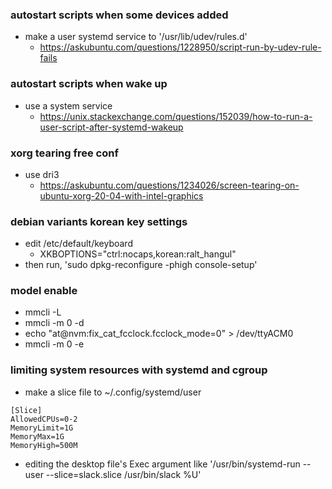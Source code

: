 ### autostart scripts when some devices added
  * make a user systemd service to '/usr/lib/udev/rules.d'
    - https://askubuntu.com/questions/1228950/script-run-by-udev-rule-fails

### autostart scripts when wake up
  * use a system service
    - https://unix.stackexchange.com/questions/152039/how-to-run-a-user-script-after-systemd-wakeup
  
### xorg tearing free conf
  * use dri3
    - https://askubuntu.com/questions/1234026/screen-tearing-on-ubuntu-xorg-20-04-with-intel-graphics

### debian variants korean key settings
  * edit /etc/default/keyboard
    * XKBOPTIONS="ctrl:nocaps,korean:ralt_hangul"
  * then run, 'sudo dpkg-reconfigure -phigh console-setup'

### model enable
  * mmcli -L
  * mmcli -m 0 -d
  * echo "at@nvm:fix_cat_fcclock.fcclock_mode=0" > /dev/ttyACM0
  * mmcli -m 0 -e

### limiting system resources with systemd and cgroup
  * make a slice file to ~/.config/systemd/user
``` slack.slice
[Slice]
AllowedCPUs=0-2
MemoryLimit=1G
MemoryMax=1G
MemoryHigh=500M
```
  * editing the desktop file's Exec argument like '/usr/bin/systemd-run --user --slice=slack.slice /usr/bin/slack %U'
